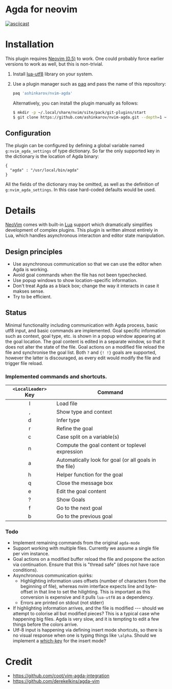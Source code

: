 # Agda for neovim

[![asciicast](https://asciinema.org/a/TvNvhve83WWqJsK2TiN9aAeyp.svg)](https://asciinema.org/a/TvNvhve83WWqJsK2TiN9aAeyp)

# Installation

This plugin requires [Neovim (0.5)](https://github.com/neovim/neovim/releases/tag/nightly)
to work.  One could probably force earlier versions to work as well, but
this is non-trivial.

1. Install [lua-utf8](https://github.com/starwing/luautf8) library on your system.

2. Use a plugin manager such as [paq](https://github.com/savq/paq-nvim)
   and pass the name of this repository:
   ```lua
   paq 'ashinkarov/nvim-agda'
   ```
   Alternatively, you can install the plugin manually as follows:
   ```sh
   $ mkdir -p ~/.local/share/nvim/site/pack/git-plugins/start
   $ git clone https://github.com/ashinkarov/nvim-agda.git --depth=1 ~/.local/share/nvim/site/pack/git-plugins/start/nvim-agda
   ```

## Configuration

The plugin can be configured by defining a global variable named
`g:nvim_agda_settings` of type dictionary.  So far the only supported key in the
dictionary is the location of Agda binary:
```
{
  "agda" : "/usr/local/bin/agda"
}
```
All the fields of the dictionary may be omitted, as well as the
definition of `g:nvim_agda_settings`.  In this case hard-coded
defaults would be used.

# Details

[NeoVim](https://neovim.io/) comes with built-in [Lua](https://www.lua.org/) support
which dramatically simplifies development of complex plugins.  This plugin is written
almost entirely in Lua, which handles asynchronous interaction and editor state
manipulation.

## Design principles
  * Use asynchronous communication so that we can use the editor when Agda is working.
  * Avoid goal commands when the file has not been typechecked.
  * Use popup windows to show location-specific information.
  * Don't treat Agda as a black box; change the way it interacts in case it makses sense.
  * Try to be efficient.

## Status

Minimal functionality including communication with Agda process, basic utf8
input, and basic commands are implemented.  Goal specific information such as
context, goal type, etc. is shown in a popup window appearing at the goal location.
The goal content is edited in a separate window, so that it does not alter the
state of the file.  Goal actions on a modified file reload the file and synchronise
the goal list. Both `?` and `{! !}` goals are supported, however the latter
is discouraged, as every edit would modify the file and trigger file reload.

### Implemented commands and shortcuts.
| `<LocalLeader>` Key      |  Command       |
|:--------:| -------------- |
| l | Load file |
| , | Show type and context |
| d | Infer type |
| r | Refine the goal |
| c | Case split on a variable(s) |
| n | Compute the goal content or toplevel expression |
| a | Automatically look for goal (or all goals in the file) |
| h | Helper function for the goal |
| q | Close the message box |
| e | Edit the goal content |
| ? | Show Goals |
| f | Go to the next goal |
| b | Go to the previous goal |


### Todo
  * Implement remaining commands from the original `agda-mode`
  * Support working with multiple files.  Currently we assume a single
    file per vim instance.
  * Goal actions on a modified buffer reload the file and pospone the
    action via continuation.  Ensure that this is "thread safe" (does not
    have race conditions).
  * Asynchronous communication quirks:
    - Highlighting information uses offsets (number of characters from the
      beginning of file), whereas nvim interface expects line and byte-offset
      in that line to set the hilighting.  This is important as this conversion
      is expensive and it
      pulls `lua-utf8` as a dependency.
    - Errors are printed on stdout (not stderr)
  * If highlighting information arrives, and the file is modified --- should we
    attempt to colorise all but modified pieces?  This is a typical case whe
    happening big files.  Agda is very slow, and it is tempting to edit a few
    things before the colors arrive.
  * Utf-8 input is happening via defining insert mode shortcuts, so there
    is no visual response when one is typing things like `\alpha`.  Should
    we implement a [which-key](https://github.com/liuchengxu/vim-which-key)
    for the insert mode?

# Credit
  * https://github.com/coot/vim-agda-integration
  * https://github.com/derekelkins/agda-vim
